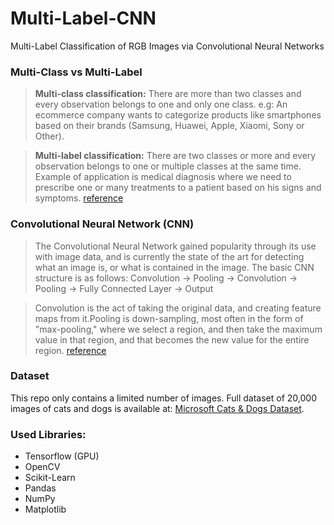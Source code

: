 # Multi-Label-CNN
Multi-Label Classification of RGB Images via Convolutional Neural Networks


### Multi-Class vs Multi-Label
> **Multi-class classification:** There are more than two classes and every observation belongs to one and only one class. e.g: An ecommerce company wants to categorize products like smartphones based on their brands (Samsung, Huawei, Apple, Xiaomi, Sony or Other).

> **Multi-label classification:** There are two classes or more and every observation belongs to one or multiple classes at the same time. Example of application is medical diagnosis where we need to prescribe one or many treatments to a patient based on his signs and symptoms.
[reference](https://towardsdatascience.com/multi-label-image-classification-in-tensorflow-2-0-7d4cf8a4bc72 "reference")


### Convolutional Neural Network (CNN)
> The Convolutional Neural Network gained popularity through its use with image data, and is currently the state of the art for detecting what an image is, or what is contained in the image.
The basic CNN structure is as follows: Convolution -> Pooling -> Convolution -> Pooling -> Fully Connected Layer -> Output

> Convolution is the act of taking the original data, and creating feature maps from it.Pooling is down-sampling, most often in the form of "max-pooling," where we select a region, and then take the maximum value in that region, and that becomes the new value for the entire region. [reference](https://pythonprogramming.net/convolutional-neural-network-deep-learning-python-tensorflow-keras/ "reference")


### Dataset
This repo only contains a limited number of images. Full dataset of 20,000 images of cats and dogs is available at: [Microsoft Cats & Dogs Dataset](https://www.microsoft.com/en-us/download/details.aspx?id=54765).


### Used Libraries:
- Tensorflow (GPU)
- OpenCV
- Scikit-Learn
- Pandas
- NumPy
- Matplotlib
